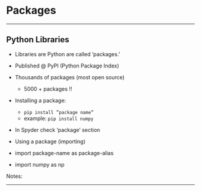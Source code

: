 # Packages

---

## Python Libraries

  * Libraries are Python are called ‘packages.’
  * Published @ PyPI (Python Package Index) 
  * Thousands of packages (most open source)
    - 5000 + packages !!

  * Installing a package:
    - `pip install ”package name”`
    - example: `pip install numpy`

  * In Spyder check ‘package’ section

  * Using a package (importing)
  * import package-name as package-alias
  * import numpy as np

Notes:

---



